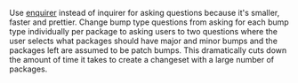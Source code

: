 Use [enquirer](https://github.com/enquirer/enquirer) instead of inquirer for asking questions because it's smaller, faster and prettier.
Change bump type questions from asking for each bump type individually per package to asking users to two questions where the user selects what packages should have major and minor bumps and the packages left are assumed to be patch bumps. This dramatically cuts down the amount of time it takes to create a changeset with a large number of packages.
